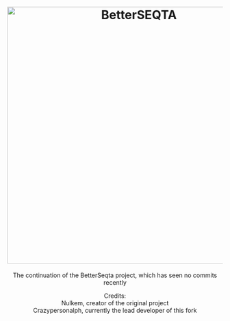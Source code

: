 
<h1 align="center">
  <br>
  <a href="https://github.com/Nulkem/better-seqta/"><img src="https://user-images.githubusercontent.com/95666457/149907844-f4466dfc-f40d-409a-a888-a094c57040f0.png" alt="BetterSEQTA" width="600"></a>

</h1>

<p align="center">
The continuation of the BetterSeqta project, which has seen no commits recently
</p>

<p align="center">
Credits:
<br>
Nulkem, creator of the original project
<br>
Crazypersonalph, currently the lead developer of this fork
</p>
